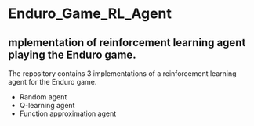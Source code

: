 # Enduro_Game_RL_Agent
## mplementation of reinforcement learning agent playing the Enduro game.
The repository contains 3 implementations of a reinforcement learning agent for the Enduro game.
* Random agent
* Q-learning agent
* Function approximation agent
